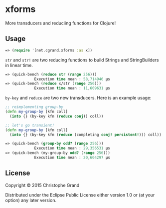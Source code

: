 # xforms

More transducers and reduciing functions for Clojure!

## Usage

```clj
=> (require '[net.cgrand.xforms :as x])
```

`str` and `str!` are two reducing functions to build Strings and StringBuilders in linear time.

```clj
=> (quick-bench (reduce str (range 256)))
             Execution time mean : 58,714946 µs
=> (quick-bench (reduce x/str (range 256)))
             Execution time mean : 11,609631 µs
```

`by-key` and `reduce` are two new transducers. Here is an example usage:

```clj
;; reimplementing group-by
(defn my-group-by [kfn coll]
  (into {} (by-key kfn (reduce conj)) coll))

;; let's go transient!
(defn my-group-by [kfn coll]
  (into {} (by-key kfn (reduce (completing conj! persistent!))) coll))

=> (quick-bench (group-by odd? (range 256)))
             Execution time mean : 29,356531 µs
=> (quick-bench (my-group-by odd? (range 256)))
             Execution time mean : 20,604297 µs
```



## License

Copyright © 2015 Christophe Grand

Distributed under the Eclipse Public License either version 1.0 or (at
your option) any later version.
